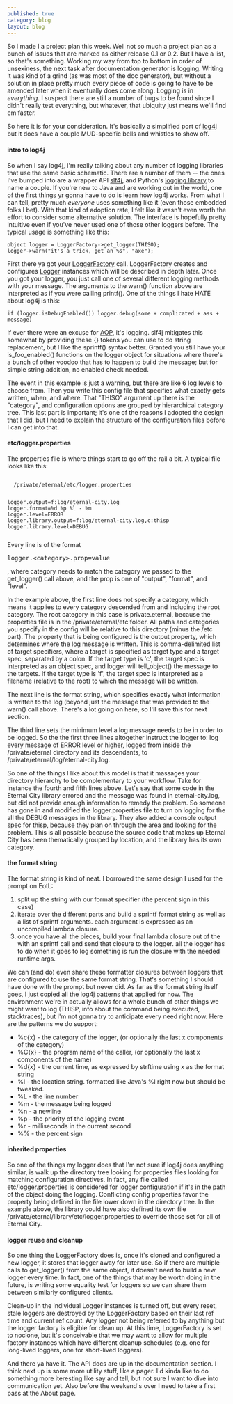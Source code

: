 ```yaml
---
published: true
category: blog
layout: blog
---
```


So I made I a project plan this week. Well not so much a project plan as a bunch of issues that are marked as either release 0.1 or 0.2. But I have a list, so that's something. Working my way from top to bottom in order of unsexiness, the next task after documentation generator is logging. Writing it was kind of a grind (as was most of the doc generator), but without a solution in place pretty much every piece of code is going to have to be amended later when it eventually does come along. Logging is in _everything_. I suspect there are still a number of bugs to be found since I didn't really test everything, but whatever, that ubiquity just means we'll find em faster.

So here it is for your consideration. It's basically a simplified port of [log4j](http://logging.apache.org/log4j/2.x/) but it does have a couple MUD-specific bells and whistles to show off. 

#### intro to log4j
So when I say log4j, I'm really talking about any number of logging libraries that use the same basic schematic. There are a number of them -- the ones I've bumped into are a wrapper API [slf4j](http://www.slf4j.org/), and Python's [logging library](https://docs.python.org/2/library/logging.html) to name a couple. If you're new to Java and are working out in the world, one of the first things yr gonna have to do is learn how log4j works. From what I can tell, pretty much _everyone_ uses something like it (even those embedded folks I bet). With that kind of adoption rate, I felt like it wasn't even worth the effort to consider some alternative solution. The interface is hopefully pretty intuitive even if you've never used one of those other loggers before. The typical usage is something like this:
<code><pre><!--
-->object logger = LoggerFactory->get_logger(THISO);
logger->warn("it's a trick, get an %s", "axe");
</pre></code>

First there ya got your [LoggerFactory](https://github.com/bobalu113/gabbo/blob/master/mudlib/obj/logger_factory.c) call. LoggerFactory creates and configures [Logger](https://github.com/bobalu113/gabbo/blob/master/mudlib/obj/logger.c) instances which will be described in depth later. Once you got your logger, you just call one of several different logging methods with your message. The arguments to the warn() function above are interpreted as if you were calling printf(). One of the things I hate HATE about log4j is this:
<code><pre><!--
-->if (logger.isDebugEnabled()) logger.debug(some + complicated + ass + message)
</pre></code>

If ever there were an excuse for [AOP](http://en.wikipedia.org/wiki/Aspect-oriented_programming), it's logging. slf4j mitigates this somewhat by providing these {} tokens you can use to do string replacement, but I like the sprintf() syntax better. Granted you still have your is_foo_enabled() functions on the logger object for situations where there's a bunch of other voodoo that has to happen to build the message; but for simple string addition, no enabled check needed.

The event in this example is just a warning, but there are like 6 log levels to choose from. Then you write this config file that specifies what exactly gets written, when, and where. That "THISO" argument up there is the "category", and configuration options are grouped by hierarchical category tree. This last part is important; it's one of the reasons I adopted the design that I did, but I need to explain the structure of the configuration files before I can get into that.

#### etc/logger.properties
The properties file is where things start to go off the rail a bit. A typical file looks like this:
<code>
  <caption>/private/eternal/etc/logger.properties</caption>
  <pre><!--
-->logger.output=f:log/eternal-city.log
logger.format=%d %p %l - %m
logger.level=ERROR
logger.library.output=f:log/eternal-city.log,c:thisp
logger.library.level=DEBUG<!--
--></pre>
</code>
Every line is of the format <pre>logger.&lt;category&gt;.prop=value</pre>, where category needs to match the category we passed to the get_logger() call above, and the prop is one of "output", "format", and "level".

In the example above, the first line does not specify a category, which means it applies to every category descended from and including the root category. The root category in this case is private.eternal, because the properties file is in the /private/eternal/etc folder. All paths and categories you specify in the config will be relative to this directory (minus the /etc part). The property that is being configured is the output property, which determines where the log message is written. This is comma-delimited list of target specifiers, where a target is specified as target type and a target spec, separated by a colon. If the target type is 'c', the target spec is interpreted as an object spec, and logger will tell_object() the message to the targets. If the target type is 'f', the target spec is interpreted as a filename (relative to the root) to which the message will be written.

The next line is the format string, which specifies exactly what information is written to the log (beyond just the message that was provided to the warn() call above. There's a lot going on here, so I'll save this for next section.

The third line sets the minimum level a log message needs to be in order to be logged. So the the first three lines altogether instruct the logger to: log every message of ERROR level or higher, logged from inside the /private/eternal directory and its descendants, to /private/eternal/log/eternal-city.log.

So one of the things I like about this model is that it massages your directory hierarchy to be complementary to your workflow. Take for instance the fourth and fifth lines above. Let's say that some code in the Eternal City library errored and the message was found in eternal-city.log, but did not provide enough information to remedy the problem. So someone has gone in and modified the logger.properties file to turn on logging for the all the DEBUG messages in the library. They also added a console output spec for thisp, because they plan on through the area and looking for the problem. This is all possible because the source code that makes up Eternal City has been thematically grouped by location, and the library has its own category.

#### the format string
The format string is kind of neat. I borrowed the same design I used for the prompt on EotL: 
1. split up the string with our format specifier (the percent sign in this case)
2. iterate over the different parts and build a sprintf format string as well as a list of sprintf arguments. each argument is expressed as an uncompiled lambda closure.
3. once you have all the pieces, build your final lambda closure out of the with an sprintf call and send that closure to the logger. all the logger has to do when it goes to log something is run the closure with the needed runtime args.

We can (and do) even share these formatter closures between loggers that are configured to use the same format string. That's something I should have done with the prompt but never did. As far as the format string itself goes, I just copied all the log4j patterns that applied for now. The environment we're in actually allows for a whole bunch of other things we might want to log (THISP, info about the command being executed, stacktraces), but I'm not gonna try to anticipate every need right now. Here are the patterns we do support:
* %c{x} - the category of the logger, (or optionally the last x components of the category)
* %C{x} - the program name of the caller, (or optionally the last x components of the name)
* %d{x} - the current time, as expressed by strftime using x as the format string
* %l - the location string. formatted like Java's %l right now but should be tweaked.
* %L - the line number
* %m - the message being logged
* %n - a newline
* %p - the priority of the logging event
* %r - milliseconds in the current second
* %% - the percent sign

#### inherited properties
So one of the things my logger does that I'm not sure if log4j does anything similar, is walk up the directory tree looking for properties files looking for matching configuration directives. In fact, any file called etc/logger.properties is considered for logger configuration if it's in the path of the object doing the logging. Conflicting config properties favor the property being defined in the file lower down in the directory tree. In the example above, the library could have also defined its own file /private/eternal/library/etc/logger.properties to override those set for all of Eternal City.

#### logger reuse and cleanup
So one thing the LoggerFactory does is, once it's cloned and configured a new logger, it stores that logger away for later use. So if there are multiple calls to get_logger() from the same object, it doesn't need to build a new logger every time. In fact, one of the things that may be worth doing in the future, is writing some equality test for loggers so we can share them between similarly configured clients.

Clean-up in the individual Logger instances is turned off, but every reset, stale loggers are destroyed by the LoggerFactory based on their last ref time and current ref count. Any logger not being referred to by anything but the logger factory is eligible for clean up. At this time, LoggerFactory is set to noclone, but it's conceivable that we may want to allow for multiple factory instances which have different cleanup schedules (e.g. one for long-lived loggers, one for short-lived loggers).


And there ya have it. The API docs are up in the documentation section. I think next up is some more utility stuff, like a pager. I'd kinda like to do something more iteresting like say and tell, but not sure I want to dive into communication yet. Also before the weekend's over I need to take a first pass at the About page.
